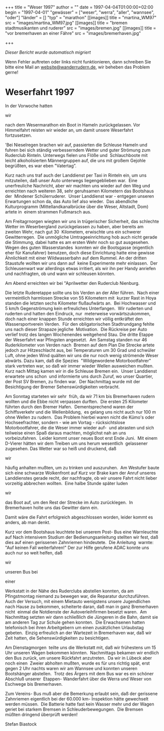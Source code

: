 +++
title = "Weser 1997"
author = ""
date = 1997-04-04T01:00:00+02:00
begin = "1997-04-01"
"gewässer" = ["weser", "werra", "aller", "wannsee", "oder"]
"länder" = []
"typ" = "marathon"
[[images]]
title = "martina_WM97"
src = "images/martina_WM97.jpg"
[[images]]
title = "bremen stadtmusikanten und ruderer"
src = "images/bremen.jpg"
[[images]]
title = "vor bremerhaven an einer Fähre"
src = "images/bremerhaven.jpg"

+++


*Dieser Bericht wurde automatisch migriert*

Wenn Fehler auftreten oder links nicht funktionieren, dann schreiben Sie bitte eine Mail an website@wanderrudern.de, wir beheben das Problem gerne!



# Weserfahrt 1997


In der Vorwoche hatten

wir

nach dem Wesermarathon ein Boot in Hameln zurückgelassen. Vor Himmelfahrt reisten wir wieder an, um damit unsere Weserfahrt  fortzusetzen.

'Bei Nieselregen brachen wir auf, passierten die Schleuse Hameln und fuhren bei sich ständig verbesserndem Wetter und guter Strömung zum Ruderclub Rinteln. Unterwegs fielen uns Flöße und  Schlauchboote mit leicht alkoholisierten Männergruppen auf, die uns mit großem Gejohle begrüßten, es war eben "Vatertag”.

Kurz nach uns traf auch der Landdienst per Taxi in Rinteln ein, um uns  mitzuteilen, daß unser Auto unterwegs liegengeblieben war.  Eine unerfreuliche Nachricht, aber wir machten uns wieder auf den Weg und erreichten nach weiteren 38, sehr geruhsamen Kilometern das Bootshaus der  Mindener Schülerruderer.  Unser Landdienst war - entgegen unseren Erwartungen schon da, das Auto lief also wieder.  Das abendliche Kulturprogramm (Mittellandkanalbrücke über die Weser, Altstadt, Dom) artete in  einem strammen Fußmarsch aus.

Am Freitagrnorgen wiegten wir uns in trügerischer Sicherheit, das schlechte Wetter im Weserbergland zurückgelassen zu haben, aber bereits am zweiten Wehr, nach gut 30  Kilometem, erwischte uns ein schwerer Gewitterregen.  Die unmögliche Umtrageeinrichtung hob auch nicht gerade die Stimmung, dabei hatte es am ersten Wehr noch so gut ausgesehen.  Wegen des guten Wasserstandes  konnten wir die Bootsgasse (eigentlich eher für Kanufahrer) benutzen, doch diese Einrichtung hatte eine gewisse Ähnlichkeit mit einer Wildwasserbahn auf dem Rummel. An der dritten Staustufe wollten wir uns dann auf  keine Experimente mehr einlassen.  Der Schleusenwart war allerdings etwas irritiert, als wir ihn per Handy anriefen und nachfragten, ob und wann wir schleusen könnten.

Am Abend erreichten wir bei "Aprilwetter den Ruderclub Nienburg.

Die letzte Ruderetappe sollte uns bis Verden an der Aller führen.  Nach einer vermeintlich harmlosen Strecke von 55 Kilometern mit  kurzer Rast in Hoya standen die letzten sechs Kilometer flußaufwärts an.  Bei Hochwasser und 5 km/h Gegenströmung kein erfreuliches Unterfangen.  Wir ruderten und ruderten und hatten den Eindruck, nur  meterweise vorwärtszukommen, doch nach einer knappen Stunde erreichten wir völlig entkräftet den Wassersportverein Verden.  Für den obligatorischen Stadtrundgang fehlte uns nach dieser Strapaze jegliche  Motivation.  Die Rückreise per Auto verlief trotz des langen Wochenendes weitgehend Stau. Die dritte Etappe der Weserfahrt war Pfingsten angesetzt.  Am Samstag standen nur 46 Ruderkilometer von Verden nach  Bremen auf dem Plan Die Strecke artete jedoch zur Hitzeschlacht aus, bei Temperaturen um 30 Grad und schwüler Luft, ohne jeden Wind quälten wir uns die nur noch wenig strömende Weser abwärts. Dazu kam, daß die Spezies  "Wildgewordene Motorbootfahrer" stark vertreten war, so daß wir immer wieder Wellen ausweichen mußten.  Kurz nach Mittag kamen wir in die Schleuse Bremen ein.  Unser Landdienst erwartete uns schon  und informierte uns durch Zuruf, wo unser Quartier, der Post SV Bremen, zu finden war.  Der Nachmittag wurde mit der Besichtigung der Bremer Sehenswürdigkeiten verbracht.

Am Sonntag starteten wir sehr  früh, da wir 71 km bis Bremerhaven rudern wollten und die Ebbe nicht verpassen durften.  Die ersten 25 Kilometer führten durch den Bremer Hafen.  Dementsprechend waren der Schiffsverkehr und die Wellenbildung,  es gelang uns nicht auch nur 100 m ohne Wellen zu rudern.  Das Problem hierbei waren nicht die Kümo's oder Hochseefrachter, sondern - wie am Vortag - rücksichtslose Motorbootfahrer, die die Weser immer wieder auf-  und abrasten und sich teilweise einen Spaß daraus machten, möglichst nah an uns vorbeizufahren.  Leider kommt unser neues Boot erst Ende Juni.  Mit einem D-Vierer hätten wir dem Treiben um uns herum wesentlich  gelassener zugesehen. Das Wetter war so heiß und druckend, daß

wir

häufig anhalten mußten, um zu trinken und auszuruhen.  Am Westufer baute sich eine schwarze Wolkenfront auf Kurz vor Brake kam der Anruf unseres Landdienstes gerade recht, der nachfragte, ob wir unsere Fahrt nicht lieber vorzeitig abbrechen wollten.  Eine halbe Stunde später luden

wir

das Boot auf, um den Rest der Strecke im Auto zurücklegen.  In Bremerhaven holte uns das Gewitter dann ein.

Damit wäre die Fahrt erfolgreich abgeschlossen worden, leider kommt es anders, ab man denkt.

Kurz vor dem Bootshaus leuchtete bei unserem Post- Bus eine Warnleuchte auf Nach intensivem Studium der Bedienungsanleitung stellten wir fest, daß dies auf einen gerissenen Zahnriemen hindeutete.  Die Anleitung  warnte: "Auf keinen Fall weiterfahren!" Der zur Hilfe gerufene ADAC konnte uns auch nur so weit helfen, daß

wir

unseren Bus bei

einer

Werkstatt in der Nähe des Ruderclubs abstellen konnten, da am  Pfingstmontag niemand zu bewegen war, die Reparatur durchzuführen.  Auch der Versuch, mit einem Mietauto wenigstens unsere Jugendlichen nach Hause zu bekommen, scheiterte daran, daß man in ganz Bremerhaven nicht  einmal die Notdienste der Autoverleihfirmen besetzt waren.  Am Nachmittag setzten wir dann schließlich die Jüngeren in die Bahn, damit sie am anderen Tag zur Schule gehen konnten.  Die Erwachsenen hatten  telefonisch bei ihren Arbeitgebern um einen zusätzlichen Urlaubstag gebeten.  Einzig erfreulich an der Wartezeit in Bremerhaven war, daß wir Zeit hatten, die Sehenswürdigkeiten zu besichtigen.

Am Dienstagmorgen  teilte uns die Werkstatt mit, daß wir frühestens um 15 Uhr unseren Wagen bekommen könnten.  Nachmittags bekamen wir endlich den Bus zurück, um unsere Rückfahrt anzutreten.  Da wir in Lübeck aber noch einen  Zweier abholten mußten, wurde es für uns richtig spät, erst gegen 2 Uhr nachts waren wir am Wannsee und konnten unseren Bootshänger abstellen.  Trotz des Ärgers mit dem Bus war es ein schöner Abschluß unserer  Etappen- Wanderfahrt über die Werra und Weser von Eschwege bis Bremerhaven.

Zum Vereins- Bus muß aber die Bemerkung erlaubt sein, daß der gerissene Zahnriemen eigentlich bei der 60.000 km- Inspektion hätte gewechselt  werden müssen.  Die Batterie hatte fast kein Wasser mehr und der Wagen geriet bei starkem Bremsen in Schleuderbewegungen.  Die Bremsen müßten dringend überprüft werden!

Stefan Biastock